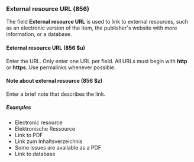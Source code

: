 ### External resource URL (856)

The field **External resource URL** is used to link to external resources, such as an electronic version of the item, the publisher's website with more information, or a database.

#### External resource URL (856 $u)

Enter the URL. Only enter one URL per field. All URLs must begin with **http** or **https**. Use permalinks whenever possible.

#### Note about external resource (856 $z)

Enter a brief note that describes the link.

##### Examples

- Electronic resource
- Elektronische Ressource
- Link to PDF
- Link zum Inhaltsverzeichnis
- Some issues are available as a PDF
- Link to database
